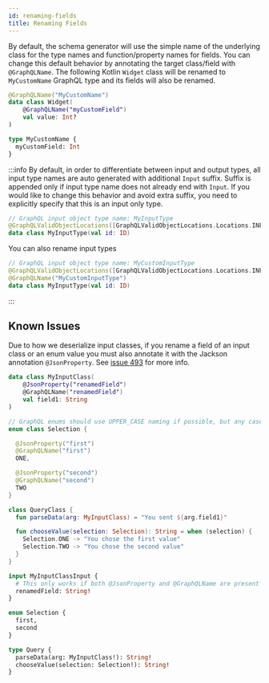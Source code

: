 ```yaml
---
id: renaming-fields
title: Renaming Fields
---
```

By default, the schema generator will use the simple name of the underlying class for the type names and function/property names for fields.
You can change this default behavior by annotating the target class/field with `@GraphQLName`. The following Kotlin `Widget` class
will be renamed to `MyCustomName` GraphQL type and its fields will also be renamed.

```kotlin
@GraphQLName("MyCustomName")
data class Widget(
    @GraphQLName("myCustomField")
    val value: Int?
)
```

```graphql
type MyCustomName {
  myCustomField: Int
}
```

:::info
By default, in order to differentiate between input and output types, all input type names are auto generated with additional
`Input` suffix. Suffix is appended only if input type name does not already end with `Input`. If you would like to change this 
behavior and avoid extra suffix, you need to explicitly specify that this is an input only type.

```kotlin
// GraphQL input object type name: MyInputType
@GraphQLValidObjectLocations([GraphQLValidObjectLocations.Locations.INPUT_OBJECT])
data class MyInputType(val id: ID)
```

You can also rename input types

```kotlin
// GraphQL input object type name: MyCustomInputType
@GraphQLValidObjectLocations([GraphQLValidObjectLocations.Locations.INPUT_OBJECT])
@GraphQLName("MyCustomInputType")
data class MyInputType(val id: ID)
```
:::

## Known Issues

Due to how we deserialize input classes, if you rename a field of an input class or an enum value you must also annotate
it with the Jackson annotation `@JsonProperty`. See [issue 493](https://github.com/ExpediaGroup/graphql-kotlin/issues/493)
for more info.

```kotlin
data class MyInputClass(
    @JsonProperty("renamedField")
    @GraphQLName("renamedField")
    val field1: String
)

// GraphQL enums should use UPPER_CASE naming if possible, but any case is supported
enum class Selection {

  @JsonProperty("first")
  @GraphQLName("first")
  ONE,

  @JsonProperty("second")
  @GraphQLName("second")
  TWO
}

class QueryClass {
  fun parseData(arg: MyInputClass) = "You sent ${arg.field1}"

  fun chooseValue(selection: Selection): String = when (selection) {
    Selection.ONE -> "You chose the first value"
    Selection.TWO -> "You chose the second value"
  }
}
```

```graphql
input MyInputClassInput {
  # This only works if both @JsonProperty and @GraphQLName are present
  renamedField: String!
}

enum Selection {
  first,
  second
}

type Query {
  parseData(arg: MyInputClass!): String!
  chooseValue(selection: Selection!): String!
}
```

